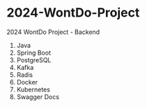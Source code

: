 # 2024-WontDo-Project
2024 WontDo Project - Backend
1. Java
2. Spring Boot
3. PostgreSQL
4. Kafka
5. Radis
6. Docker
7. Kubernetes
8. Swagger Docs
